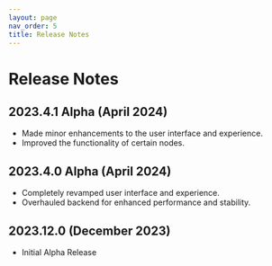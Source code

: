 ```yaml
---
layout: page
nav_order: 5
title: Release Notes
---
```

# Release Notes

## 2023.4.1 Alpha (April 2024)
- Made minor enhancements to the user interface and experience.
- Improved the functionality of certain nodes.

## 2023.4.0 Alpha (April 2024)
- Completely revamped user interface and experience.
- Overhauled backend for enhanced performance and stability.

## 2023.12.0 (December 2023)
- Initial Alpha Release
